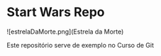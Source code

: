 # Start Wars Repo

![estrelaDaMorte.png](Estrela da Morte)

Este repositório serve de exemplo no Curso de Git